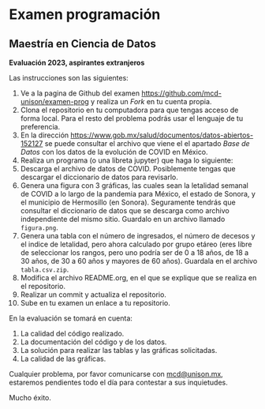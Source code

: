 # Examen programación

## Maestría en Ciencia de Datos

**Evaluación 2023, aspirantes extranjeros**

Las instrucciones son las siguientes:

1. Ve a la pagina de Github del examen https://github.com/mcd-unison/examen-prog y realiza un *Fork* en tu cuenta propia.
2. Clona el repositorio en tu computadora para que tengas acceso de forma local. Para el resto del problema podrás usar el lenguaje de tu preferencia.
3. En la dirección https://www.gob.mx/salud/documentos/datos-abiertos-152127 se puede consultar el archivo que viene el el apartado *Base de Datos* con los datos de la evolución de COVID en México. 
4. Realiza un programa (o una libreta jupyter) que haga lo siguiente:
  1. Descarga el archivo de datos de COVID. Posiblemente tengas que descargar el diccionario de datos para revisarlo.
  2. Genera una figura con 3 gráficas, las cuales sean la letalidad semanal de COVID a lo largo de la pandemia para México, el estado de Sonora, y el municipio de Hermosillo (en Sonora). Seguramente tendrás que consultar el diccionario de datos que se descarga como archivo independiente del mismo sitio. Guardalo en un archivo llamado `figura.png`.
  3. Genera una tabla con el número de ingresados, el número de decesos y el indice de letalidad, pero ahora calculado por grupo etáreo (eres libre de seleccionar los rangos, pero uno podría ser de 0 a 18 años, de 18 a 30 años, de 30 a 60 años y mayores de 60 años). Guardala en el archivo `tabla.csv.zip`.
5. Modifica el archivo README.org, en el que se explique que se realiza en el repositorio.
6. Realizar un commit y actualiza el repositorio.
7. Sube en tu examen un enlace a tu repositorio.


En la evaluación se tomará en cuenta:

1. La calidad del código realizado.
2. La documentación del código y de los datos.
3. La solución para realizar las tablas y las gráficas solicitadas.
4. La calidad de las gráficas.


Cualquier problema, por favor comunicarse con mcd@unison.mx, estaremos pendientes todo el día para contestar a sus inquietudes.

Mucho éxito.
